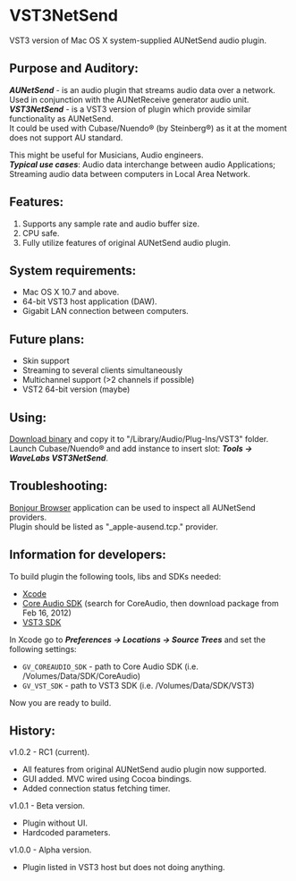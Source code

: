 VST3NetSend
===========

VST3 version of Mac OS X system-supplied AUNetSend audio plugin.

Purpose and Auditory:
---

***AUNetSend*** - is an audio plugin that streams audio data over a network. Used in conjunction with the AUNetReceive generator audio unit.  
***VST3NetSend*** - is a VST3 version of plugin which provide similar functionality as AUNetSend.  
It could be used with Cubase/Nuendo® (by Steinberg®) as it at the moment does not support AU standard.  
  
This might be useful for Musicians, Audio engineers.  
***Typical use cases***: Audio data interchange between audio Applications; Streaming audio data between computers in Local Area Network.

Features:
---

1. Supports any sample rate and audio buffer size.
2. CPU safe.
3. Fully utilize features of original AUNetSend audio plugin.

System requirements:
---

* Mac OS X 10.7 and above.
* 64-bit VST3 host application (DAW).
* Gigabit LAN connection between computers.

Future plans:
---

* Skin support
* Streaming to several clients simultaneously
* Multichannel support (>2 channels if possible)
* VST2 64-bit version (maybe)

Using:
---

[Download binary](http://code.google.com/p/vst3netsend/downloads/list) and copy it to "/Library/Audio/Plug-Ins/VST3" folder.  
Launch Cubase/Nuendo® and add instance to insert slot: ***Tools -> WaveLabs VST3NetSend***.

Troubleshooting:
---

[Bonjour Browser](http://www.tildesoft.com) application can be used to inspect all AUNetSend providers.  
Plugin should be listed as "_apple-ausend.tcp." provider.

Information for developers:
---

To build plugin the following tools, libs and SDKs needed:  
  
* [Xcode](https://itunes.apple.com/en/app/xcode/id497799835?mt=12)
* [Core Audio SDK](https://developer.apple.com/downloads) (search for CoreAudio, then download package from Feb 16, 2012)
* [VST3 SDK](http://www.steinberg.net/en/company/developer.html)

In Xcode go to _**Preferences -> Locations -> Source Trees**_ and set the following settings:  

* `GV_COREAUDIO_SDK` - path to Core Audio SDK (i.e. /Volumes/Data/SDK/CoreAudio)
* `GV_VST_SDK` - path to VST3 SDK (i.e. /Volumes/Data/SDK/VST3)

Now you are ready to build.

History:
---

v1.0.2 - RC1 (current).

* All features from original AUNetSend audio plugin now supported.
* GUI added. MVC wired using Cocoa bindings.
* Added connection status fetching timer.

v1.0.1 - Beta version.

* Plugin without UI.
* Hardcoded parameters.

v1.0.0 - Alpha version.

* Plugin listed in VST3 host but does not doing anything.


